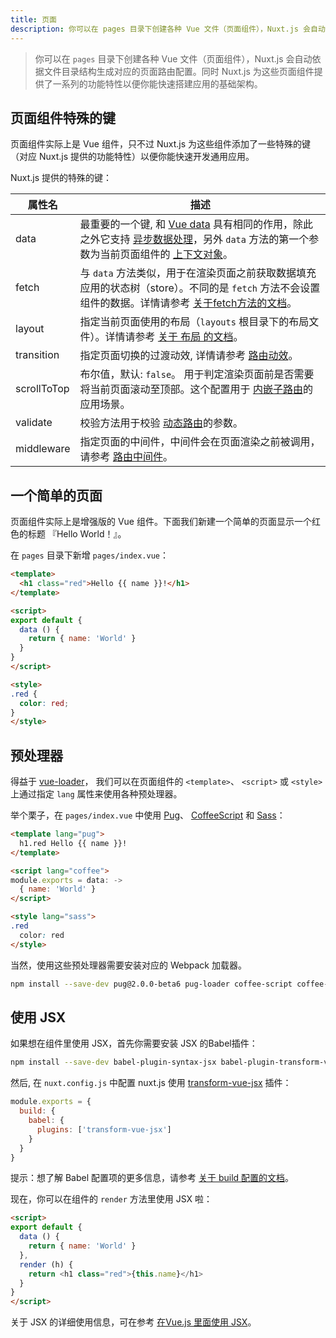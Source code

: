 ```yaml
---
title: 页面
description: 你可以在 pages 目录下创建各种 Vue 文件（页面组件），Nuxt.js 会自动依据文件目录结构生成对应的页面路由配置。同时 Nuxt.js 为这些页面组件提供了一系列的功能特性以便你能快速搭建应用的基础架构。
---
```


> 你可以在 `pages` 目录下创建各种 Vue 文件（页面组件），Nuxt.js 会自动依据文件目录结构生成对应的页面路由配置。同时 Nuxt.js 为这些页面组件提供了一系列的功能特性以便你能快速搭建应用的基础架构。

## 页面组件特殊的键

页面组件实际上是 Vue 组件，只不过 Nuxt.js 为这些组件添加了一些特殊的键（对应 Nuxt.js 提供的功能特性）以便你能快速开发通用应用。

Nuxt.js 提供的特殊的键：

| 属性名 | 描述 |
|-----------|-------------|
| data | 最重要的一个键, 和 [Vue data](https://vuejs.org/v2/api/#Options-Data) 具有相同的作用，除此之外它支持 [异步数据处理](/guide/async-data)，另外 `data` 方法的第一个参数为当前页面组件的 [上下文对象](/api/pages-context)。|
| fetch | 与 `data` 方法类似，用于在渲染页面之前获取数据填充应用的状态树（store）。不同的是 `fetch` 方法不会设置组件的数据。详情请参考 [关于fetch方法的文档](/guide/vuex-store#the-fetch-method)。 |
| layout | 指定当前页面使用的布局（`layouts` 根目录下的布局文件）。详情请参考 [关于 布局 的文档](/guide/layouts)。 |
| transition | 指定页面切换的过渡动效, 详情请参考 [路由动效](/guide/routes-transitions)。 |
| scrollToTop | 布尔值，默认: `false`。 用于判定渲染页面前是否需要将当前页面滚动至顶部。这个配置用于 [内嵌子路由](/guide/nested-routes)的应用场景。 |
| validate | 校验方法用于校验 [动态路由](/guide/dynamic-routes#validate-route-params)的参数。 |
| middleware | 指定页面的中间件，中间件会在页面渲染之前被调用， 请参考 [路由中间件](/guide/routes-middleware)。|


## 一个简单的页面

页面组件实际上是增强版的 Vue 组件。下面我们新建一个简单的页面显示一个红色的标题 『Hello World！』。

在 `pages` 目录下新增 `pages/index.vue`：

```html
<template>
  <h1 class="red">Hello {{ name }}!</h1>
</template>

<script>
export default {
  data () {
    return { name: 'World' }
  }
}
</script>

<style>
.red {
  color: red;
}
</style>
```

## 预处理器

得益于 [vue-loader](http://vue-loader.vuejs.org/en/configurations/pre-processors.html)， 我们可以在页面组件的 `<template>`、 `<script>` 或 `<style>` 上通过指定 `lang` 属性来使用各种预处理器。

举个栗子，在 `pages/index.vue` 中使用 [Pug](https://github.com/pugjs/pug)、 [CoffeeScript](http://coffeescript.org) 和 [Sass](http://sass-lang.com/)：

```html
<template lang="pug">
  h1.red Hello {{ name }}!
</template>

<script lang="coffee">
module.exports = data: ->
  { name: 'World' }
</script>

<style lang="sass">
.red
  color: red
</style>
```

当然，使用这些预处理器需要安装对应的 Webpack 加载器。
```bash
npm install --save-dev pug@2.0.0-beta6 pug-loader coffee-script coffee-loader node-sass sass-loader
```

## 使用 JSX

如果想在组件里使用 JSX，首先你需要安装 JSX 的Babel插件：

```bash
npm install --save-dev babel-plugin-syntax-jsx babel-plugin-transform-vue-jsx babel-helper-vue-jsx-merge-props
```

然后, 在 `nuxt.config.js` 中配置 nuxt.js 使用 [transform-vue-jsx](https://github.com/vuejs/babel-plugin-transform-vue-jsx) 插件：

```js
module.exports = {
  build: {
    babel: {
      plugins: ['transform-vue-jsx']
    }
  }
}
```

提示：想了解 Babel 配置项的更多信息，请参考 [关于 build 配置的文档](/api/configuration-build)。

现在，你可以在组件的 `render` 方法里使用 JSX 啦：

```html
<script>
export default {
  data () {
    return { name: 'World' }
  },
  render (h) {
    return <h1 class="red">{this.name}</h1>
  }
}
</script>
```

关于 JSX 的详细使用信息，可在参考 [在Vue.js 里面使用 JSX](https://vuejs.org/v2/guide/render-function.html#JSX)。
